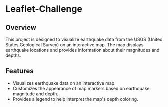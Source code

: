 # Leaflet-Challenge
 
## Overview

This project is designed to visualize earthquake data from the USGS (United States Geological Survey) on an interactive map. The map displays earthquake locations and provides information about their magnitudes and depths.

## Features

- Visualizes earthquake data on an interactive map.
- Customizes the appearance of map markers based on earthquake magnitude and depth.
- Provides a legend to help interpret the map's depth coloring.